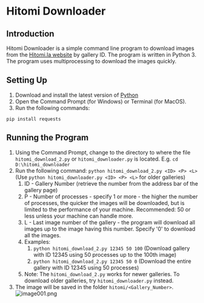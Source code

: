 # Hitomi Downloader

## Introduction
Hitomi Downloader is a simple command line program to download images from the [Hitomi.la website](https://hitomi.la/) by gallery ID. The program is written in Python 3. The program uses multiprocessing to download the images quickly.

## Setting Up
1. Download and install the latest version of [Python](https://www.python.org/downloads/)
2. Open the Command Prompt (for Windows) or Terminal (for MacOS).
3. Run the following commands:
```
pip install requests
```

## Running the Program
1. Using the Command Prompt, change to the directory to where the file `hitomi_download_2.py` or `hitomi_downloader.py` is located. E.g. `cd D:\hitomi_downloader`
2. Run the following command: `python hitomi_download_2.py <ID> <P> <L>` (Use `python hitomi_downloader.py <ID> <P> <L>` for older galleries)
   1. ID - Gallery Number (retrieve the number from the address bar of the gallery page)
   2. P - Number of processes - specify 1 or more - the higher the number of processes, the quicker the images will be downloaded, but is limited to the performance of your machine. Recommended: 50 or less unless your machine can handle more.
   3. L - Last image number of the gallery - the program will download all images up to the image having this number. Specify '0' to download all the images.
   4. Examples:
      1. `python hitomi_download_2.py 12345 50 100` (Download gallery with ID 12345 using 50 processes up to the 100th image)
      2. `python hitomi_download_2.py 12345 50 0` (Download the entire gallery with ID 12345 using 50 processes)
   5. Note: The `hitomi_download_2.py` works for newer galleries. To download older galleries, try `hitomi_downloader.py` instead.
3. The image will be saved in the folder `hitomi/<Gallery_Number>`.
![image001.png](/images/img001.png)
